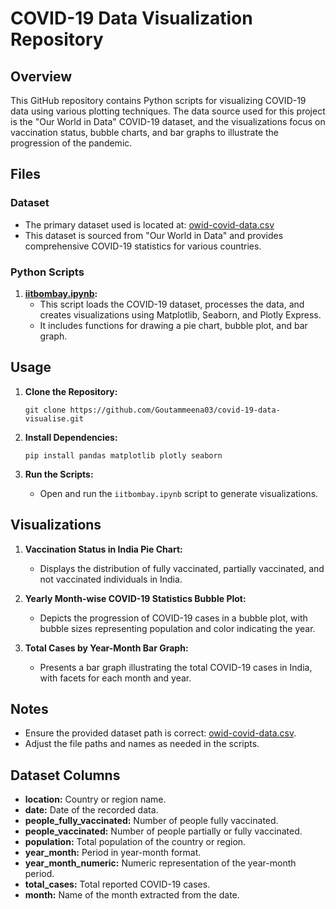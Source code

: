 # COVID-19 Data Visualization Repository

## Overview

This GitHub repository contains Python scripts for visualizing COVID-19 data using various plotting techniques. The data source used for this project is the "Our World in Data" COVID-19 dataset, and the visualizations focus on vaccination status, bubble charts, and bar graphs to illustrate the progression of the pandemic.

## Files

### Dataset
- The primary dataset used is located at: [owid-covid-data.csv](C:\Users\meena\Downloads\owid-covid-data.csv\owid-covid-data.csv)
- This dataset is sourced from "Our World in Data" and provides comprehensive COVID-19 statistics for various countries.

### Python Scripts
1. **[iitbombay.ipynb](iitbombay.ipynb):**
    - This script loads the COVID-19 dataset, processes the data, and creates visualizations using Matplotlib, Seaborn, and Plotly Express.
    - It includes functions for drawing a pie chart, bubble plot, and bar graph.

## Usage

1. **Clone the Repository:**
   ```
   git clone https://github.com/Goutammeena03/covid-19-data-visualise.git
   ```

2. **Install Dependencies:**
   ```
   pip install pandas matplotlib plotly seaborn
   ```

3. **Run the Scripts:**
   - Open and run the `iitbombay.ipynb` script to generate visualizations.

## Visualizations

1. **Vaccination Status in India Pie Chart:**
   - Displays the distribution of fully vaccinated, partially vaccinated, and not vaccinated individuals in India.

2. **Yearly Month-wise COVID-19 Statistics Bubble Plot:**
   - Depicts the progression of COVID-19 cases in a bubble plot, with bubble sizes representing population and color indicating the year.

3. **Total Cases by Year-Month Bar Graph:**
   - Presents a bar graph illustrating the total COVID-19 cases in India, with facets for each month and year.

## Notes

- Ensure the provided dataset path is correct: [owid-covid-data.csv](https://www.kaggle.com/datasets/georgesaavedra/covid19-dataset).
- Adjust the file paths and names as needed in the scripts.

## Dataset Columns

- **location:** Country or region name.
- **date:** Date of the recorded data.
- **people_fully_vaccinated:** Number of people fully vaccinated.
- **people_vaccinated:** Number of people partially or fully vaccinated.
- **population:** Total population of the country or region.
- **year_month:** Period in year-month format.
- **year_month_numeric:** Numeric representation of the year-month period.
- **total_cases:** Total reported COVID-19 cases.
- **month:** Name of the month extracted from the date.
